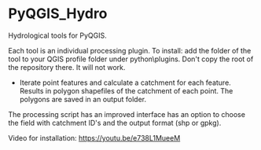 # PyQGIS_Hydro
Hydrological tools for PyQGIS.

Each tool is an individual processing plugin. To install: add the folder of the tool to your QGIS profile folder under python\plugins. Don't copy the root of the repository there. It will not work.

* Iterate point features and calculate a catchment for each feature. Results in polygon shapefiles of the catchment of each point. The polygons are saved in an output folder.

The processing script has an improved interface has an option to choose the field with catchment ID's and the output format (shp or gpkg).

Video for installation: https://youtu.be/e738L1MueeM
